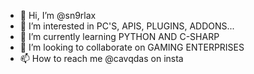 - 👋 Hi, I’m @sn9rlax
- 👀 I’m interested in PC'S, APIS, PLUGINS, ADDONS...
- 🌱 I’m currently learning PYTHON AND C-SHARP
- 💞️ I’m looking to collaborate on GAMING ENTERPRISES
- 📫 How to reach me @cavqdas on insta 

<!---
sn9rlax/sn9rlax is a ✨ special ✨ repository because its `README.md` (this file) appears on your GitHub profile.
You can click the Preview link to take a look at your changes.
--->
